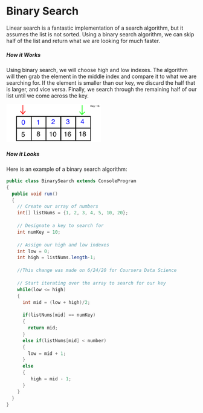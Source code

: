 # Binary Search
Linear search is a fantastic implementation of a search algorithm, but it assumes the list is not sorted. Using a binary search algorithm, we can skip half of the list and return what we are looking for much faster.

##### How it Works
Using binary search, we will choose high and low indexes. The algorithm will then grab the element in the middle index and compare it to what we are searching for. If the element is smaller than our key, we discard the half that is larger, and vice versa. Finally, we search through the remaining half of our list until we come across the key. 

![Binary Search Example](../static/algorithms/Algorithms_Binary_Example.gif)

##### How it Looks
Here is an example of a binary search algorithm:

```Java
public class BinarySearch extends ConsoleProgram 
{
  public void run() 
  {
    // Create our array of numbers
    int[] listNums = {1, 2, 3, 4, 5, 10, 20};
    
    // Designate a key to search for
    int numKey = 10;
  
    // Assign our high and low indexes
    int low = 0;
    int high = listNums.length-1;
    
    //This change was made on 6/24/20 for Coursera Data Science
    
    // Start iterating over the array to search for our key
    while(low <= high)
    {
      int mid = (low + high)/2;
      
      if(listNums[mid] == numKey)
      {
        return mid;
      }
      else if(listNums[mid] < number)
      {
        low = mid + 1;
      }
      else
      {
         high = mid - 1;
      }
    }
  }
}
```
